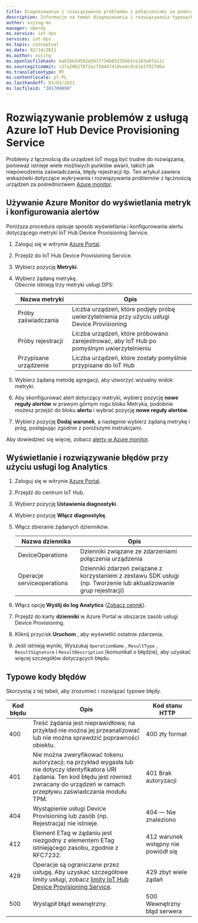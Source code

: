 ```yaml
---
title: Diagnozowanie i rozwiązywanie problemów z połączeniami za pomocą usługi Azure IoT Hub DPS
description: Informacje na temat diagnozowania i rozwiązywania typowych błędów przy użyciu łączności urządzeń z usługą Azure IoT Hub Device Provisioning Service (DPS)
author: xujing-ms
manager: nberdy
ms.service: iot-dps
services: iot-dps
ms.topic: conceptual
ms.date: 02/14/2021
ms.author: xujing
ms.openlocfilehash: ba81be54592e591f734b05235bb3ce183a07a11c
ms.sourcegitcommit: c27a20b278f2ac758447418ea4c8c61e27927d6a
ms.translationtype: MT
ms.contentlocale: pl-PL
ms.lasthandoff: 03/03/2021
ms.locfileid: "101709890"
---
```

# <a name="troubleshooting-with-azure-iot-hub-device-provisioning-service"></a>Rozwiązywanie problemów z usługą Azure IoT Hub Device Provisioning Service

Problemy z łącznością dla urządzeń IoT mogą być trudne do rozwiązania, ponieważ istnieje wiele możliwych punktów awarii, takich jak niepowodzenia zaświadczania, błędy rejestracji itp. Ten artykuł zawiera wskazówki dotyczące wykrywania i rozwiązywania problemów z łącznością urządzeń za pośrednictwem [Azure monitor](../azure-monitor/overview.md).

## <a name="using-azure-monitor-to-view-metrics-and-set-up-alerts"></a>Używanie Azure Monitor do wyświetlania metryk i konfigurowania alertów

Poniższa procedura opisuje sposób wyświetlania i konfigurowania alertu dotyczącego metryki IoT Hub Device Provisioning Service. 

1. Zaloguj się w witrynie [Azure Portal](https://portal.azure.com).

2. Przejdź do IoT Hub Device Provisioning Service.

3. Wybierz pozycję **Metryki**.

4. Wybierz żądaną metrykę. 
   <br />Obecnie istnieją trzy metryki usługi DPS:

    | Nazwa metryki | Opis |
    |-------|------------|
    | Próby zaświadczania | Liczba urządzeń, które podjęły próbę uwierzytelnienia przy użyciu usługi Device Provisioning|
    | Próby rejestracji | Liczba urządzeń, które próbowano zarejestrować, aby IoT Hub po pomyślnym uwierzytelnieniu|
    | Przypisane urządzenie | Liczba urządzeń, które zostały pomyślnie przypisane do IoT Hub|

5. Wybierz żądaną metodę agregacji, aby utworzyć wizualny widok metryki. 

6. Aby skonfigurować alert dotyczący metryki, wybierz pozycję **nowe reguły alertów** w prawym górnym rogu bloku Metryka, podobnie możesz przejść do bloku **alertu** i wybrać pozycję **nowe reguły alertów**.

7. Wybierz pozycję **Dodaj warunek**, a następnie wybierz żądaną metrykę i próg, postępując zgodnie z poniższymi instrukcjami.

Aby dowiedzieć się więcej, zobacz [alerty w Azure monitor](../azure-monitor/platform/alerts-overview.md).

## <a name="using-log-analytic-to-view-and-resolve-errors"></a>Wyświetlanie i rozwiązywanie błędów przy użyciu usługi log Analytics

1. Zaloguj się w witrynie [Azure Portal](https://portal.azure.com).

2. Przejdź do centrum IoT Hub.

3. Wybierz pozycję **Ustawienia diagnostyki**.

4. Wybierz pozycję **Włącz diagnostykę**.

5. Włącz zbieranie żądanych dzienników.

    | Nazwa dziennika | Opis |
    |-------|------------|
    | DeviceOperations | Dzienniki związane ze zdarzeniami połączenia urządzenia |
    | Operacje serviceoperations | Dzienniki zdarzeń związane z korzystaniem z zestawu SDK usługi (np. Tworzenie lub aktualizowanie grup rejestracji)|

6. Włącz opcję **Wyślij do log Analytics** ([Zobacz cennik](https://azure.microsoft.com/pricing/details/log-analytics/)). 

7. Przejdź do karty **dzienniki** w Azure Portal w obszarze zasób usługi Device Provisioning.

8. Kliknij przycisk **Uruchom** , aby wyświetlić ostatnie zdarzenia.

9. Jeśli istnieją wyniki, Wyszukaj `OperationName` , `ResultType` , `ResultSignature` i `ResultDescription` (komunikat o błędzie), aby uzyskać więcej szczegółów dotyczących błędu.


## <a name="common-error-codes"></a>Typowe kody błędów
Skorzystaj z tej tabeli, aby zrozumieć i rozwiązać typowe błędy.

| Kod błędu| Opis | Kod stanu HTTP |
|-------|------------|------------|
| 400 | Treść żądania jest nieprawidłowa; na przykład nie można jej przeanalizować lub nie można sprawdzić poprawności obiektu.| 400 zły format |
| 401 | Nie można zweryfikować tokenu autoryzacji; na przykład wygasła lub nie dotyczy identyfikatora URI żądania. Ten kod błędu jest również zwracany do urządzeń w ramach przepływu zaświadczania modułu TPM. | 401 Brak autoryzacji|
| 404 | Wystąpienie usługi Device Provisioning lub zasób (np. Rejestracja) nie istnieje. |404 — Nie znaleziono |
| 412 | Element ETag w żądaniu jest niezgodny z elementem ETag istniejącego zasobu, zgodnie z RFC7232. | 412 warunek wstępny nie powiódł się |
| 429 | Operacje są ograniczane przez usługę. Aby uzyskać szczegółowe limity usługi, zobacz [limity IoT Hub Device Provisioning Service](../azure-resource-manager/management/azure-subscription-service-limits.md#iot-hub-device-provisioning-service-limits). | 429 zbyt wiele żądań |
| 500 | Wystąpił błąd wewnętrzny. | 500 Wewnętrzny błąd serwera|